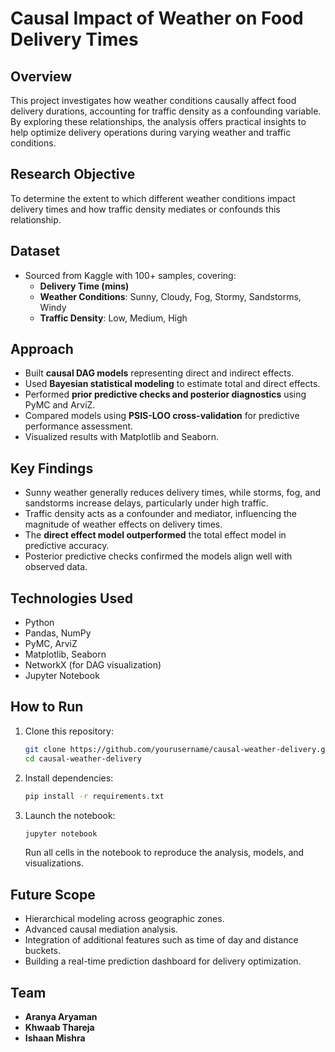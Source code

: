 # Causal Impact of Weather on Food Delivery Times

## Overview

This project investigates how weather conditions causally affect food delivery durations, accounting for traffic density as a confounding variable. By exploring these relationships, the analysis offers practical insights to help optimize delivery operations during varying weather and traffic conditions.

## Research Objective

To determine the extent to which different weather conditions impact delivery times and how traffic density mediates or confounds this relationship.

## Dataset

- Sourced from Kaggle with 100+ samples, covering:
  - **Delivery Time (mins)**
  - **Weather Conditions**: Sunny, Cloudy, Fog, Stormy, Sandstorms, Windy
  - **Traffic Density**: Low, Medium, High

## Approach

- Built **causal DAG models** representing direct and indirect effects.
- Used **Bayesian statistical modeling** to estimate total and direct effects.
- Performed **prior predictive checks and posterior diagnostics** using PyMC and ArviZ.
- Compared models using **PSIS-LOO cross-validation** for predictive performance assessment.
- Visualized results with Matplotlib and Seaborn.

## Key Findings

- Sunny weather generally reduces delivery times, while storms, fog, and sandstorms increase delays, particularly under high traffic.
- Traffic density acts as a confounder and mediator, influencing the magnitude of weather effects on delivery times.
- The **direct effect model outperformed** the total effect model in predictive accuracy.
- Posterior predictive checks confirmed the models align well with observed data.

## Technologies Used

- Python
- Pandas, NumPy
- PyMC, ArviZ
- Matplotlib, Seaborn
- NetworkX (for DAG visualization)
- Jupyter Notebook

## How to Run

1. Clone this repository:
    ```bash
    git clone https://github.com/yourusername/causal-weather-delivery.git
    cd causal-weather-delivery
    ```

2. Install dependencies:
    ```bash
    pip install -r requirements.txt
    ```

3. Launch the notebook:
    ```bash
    jupyter notebook
    ```
    Run all cells in the notebook to reproduce the analysis, models, and visualizations.

## Future Scope

- Hierarchical modeling across geographic zones.
- Advanced causal mediation analysis.
- Integration of additional features such as time of day and distance buckets.
- Building a real-time prediction dashboard for delivery optimization.

## Team

- **Aranya Aryaman**
- **Khwaab Thareja**
- **Ishaan Mishra**


